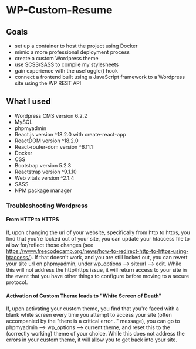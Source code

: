 # WP-Custom-Resume

## Goals 
- set up a container to host the project using Docker
- mimic a more professional deployment process
- create a custom Wordpress theme
- use SCSS/SASS to compile my stylesheets
- gain experience with the useToggle() hook
- connect a frontend built using a JavaScript framework to a Wordpress site using the WP REST API

## What I used 
- Wordpress CMS version 6.2.2
- MySQL
- phpmyadmin
- React.js version ^18.2.0 with create-react-app
- ReactDOM version ^18.2.0
- React-router-dom version ^6.11.1
- Docker
- CSS
- Bootstrap version 5.2.3
- Reactstrap version ^9.1.10
- Web vitals version ^2.1.4
- SASS 
- NPM package manager 

### Troubleshooting Wordpress

#### From HTTP to HTTPS
If, upon changing the url of your website, specifically from http to https, you find that you're locked out of your site, you can update your htaccess file to allow for/reflect those changes (see https://www.freecodecamp.org/news/how-to-redirect-http-to-https-using-htaccess/). If that doesn't work, and you are still locked out, you can revert your site url on phpmyadmin, under wp_options --> siteurl --> edit. While this will not address the http/https issue, it will return access to your site in the event that you have other things to configure before moving to a secure protocol. 

#### Activation of Custom Theme leads to "White Screen of Death"
If, upon activating your custom theme, you find that you're faced with a blank white screen every time you attempt to access your site (often accompanied by the "there is a critical error..." message), you can go to phpmyadmin --> wp_options --> current theme, and reset this to the (correctly working) theme of your choice. While this does not address the errors in your custom theme, it will allow you to get back into your site.



